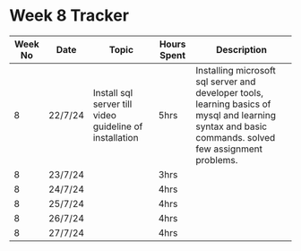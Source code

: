 # Week 8 Tracker

| Week No | Date    | Topic                                   | Hours Spent | Description                                                                                                                                                                        |
| ------- | ------- | --------------------------------------- | ----------- | ---------------------------------------------------------------------------------------------------------------------------------------------------------------------------------- |
| 8       | 22/7/24 | Install sql server till video guideline of installation | 5hrs        | Installing microsoft sql server and developer tools, learning basics of mysql and learning syntax and basic commands. solved few assignment problems. |
| 8       | 23/7/24 |                                         | 3hrs        |
| 8       | 24/7/24 |                                         | 4hrs        |
| 8       | 25/7/24 |                                         | 4hrs        |
| 8       | 26/7/24 |                                         | 4hrs        |
| 8       | 27/7/24  |                                         | 4hrs        |
